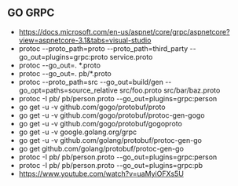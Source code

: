 ## GO GRPC
* https://docs.microsoft.com/en-us/aspnet/core/grpc/aspnetcore?view=aspnetcore-3.1&tabs=visual-studio	
* protoc --proto_path=proto --proto_path=third_party --go_out=plugins=grpc:proto service.proto
* protoc --go_out=. *.proto
* protoc --go_out=. pb/*.proto
* protoc --proto_path=src --go_out=build/gen --go_opt=paths=source_relative src/foo.proto src/bar/baz.proto
* protoc -I pb/ pb/person.proto --go_out=plugins=grpc:person
* go get -u -v github.com/gogo/protobuf/proto
* go get -u -v github.com/gogo/protobuf/protoc-gen-gogo
* go get -u -v github.com/gogo/protobuf/gogoproto
* go get -u -v google.golang.org/grpc
* go get -u -v github.com/golang/protobuf/protoc-gen-go
* go get github.com/golang/protobuf/protoc-gen-go
* protoc -I pb/ pb/person.proto --go_out=plugins=grpc:person
* protoc -I pb/ pb/person.proto --go_out=plugins=grpc:pb
* https://www.youtube.com/watch?v=uaMyiOFXs5U